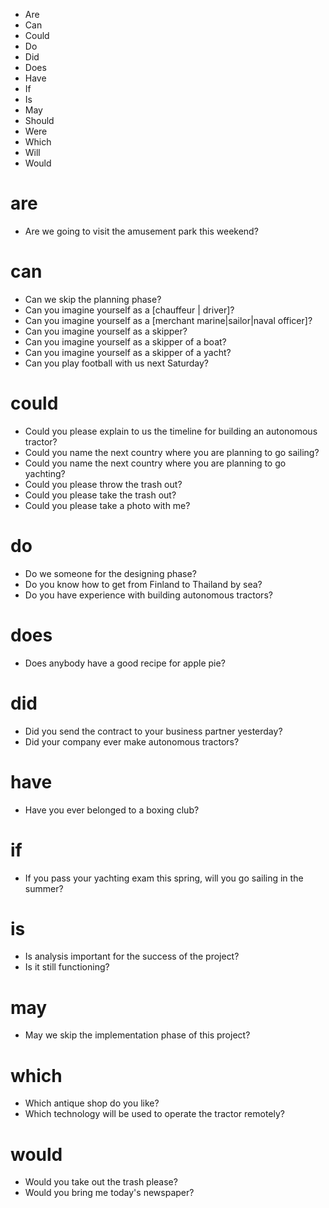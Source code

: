 - Are
- Can
- Could 
- Do 
- Did 
- Does
- Have 
- If
- Is 
- May 
- Should
- Were
- Which
- Will 
- Would 


# are
- Are we going to visit the amusement park this weekend?

# can

- Can we skip the planning phase?
- Can you imagine yourself as a [chauffeur | driver]?
- Can you imagine yourself as a [merchant marine|sailor|naval officer]?
- Can you imagine yourself as a skipper?
- Can you imagine yourself as a skipper of a boat?
- Can you imagine yourself as a skipper of a yacht?
- Can you play football with us next Saturday?

# could
- Could you please explain to us the timeline for building an autonomous tractor?
- Could you name the next country where you are planning to go sailing?
- Could you name the next country where you are planning to go yachting?
- Could you please throw the trash out?
- Could you please take the trash out?
- Could you please take a photo with me?



# do 
- Do we someone for the designing phase?
- Do you know how to get from Finland to Thailand by sea?
- Do you have experience with building autonomous tractors?

# does
- Does anybody have a good recipe for apple pie?

# did
- Did you send the contract to your business partner yesterday?
- Did your company ever make autonomous tractors?

# have
- Have you ever belonged to a boxing club?


# if
- If you pass your yachting exam this spring, will you go sailing in the summer?

# is
- Is analysis important for the success of the project?
- Is it still functioning?


# may
- May we skip the implementation phase of this project?

# which 
- Which antique shop do you like?
- Which technology will be used to operate the tractor remotely?

# would 
- Would you take out the trash please?
- Would you bring me today's newspaper?